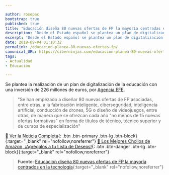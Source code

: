 ```yaml
---

author: rosepac
bootstrap: true
published: true
title: "Educación diseña 80 nuevas ofertas de FP la mayoría centradas en la tecnología"
description: 'Desde el Estado español se plantea un plan de digitalización de la educación con una inversión de 226 millones de euros, por Agencia EFE.'
excerpt: 'Desde el Estado español se plantea un plan de digitalización de la educación con una inversión de 226 millones de euros, por Agencia EFE.'
date: 2019-09-04 01:10:32
permalink: /educacion-planea-80-nuevas-ofertas-fp/
canonical_URL: https://ciberninjas.com/educacion-planea-80-nuevas-ofertas-fp/
tags:
- Actualidad
- Educación

---
```


Se plantea la realización de un plan de digitalización de la educación con una inversión de 226 millones de euros, por [Agencia EFE](https://www.efe.com).

> "Se han empezado a diseñar 80 nuevas ofertas de FP asociadas, entre otras, a la fabricación inteligente, ciberseguridad, inteligencia artificial, conducción de drones, 5G o diseño de videojuegos, entre otras, de manera que se ofrezcan cada año "no menos de 15 nuevas ofertas formativas" en forma de títulos de técnico, técnico superior y de cursos de especialización"

[📰 Ver la Noticia Completa](https://www.efe.com/efe/espana/sociedad/celaa-avanza-un-plan-para-digitalizar-la-educacion-que-requerira-226-millones/10004-4055529){: .btn .btn-primary .btn-lg .btn-block}{:target="_blank" rel="nofollow,noreferrer"}
[🛒 Los Mejores Chollos de Amazon, ¡Agrégalos a tu Lista de Deseos!](https://www.amazon.es/shop/cibercursos "Los Mejores Chollos de Amazon, Ofertas Flash, Black Monday y Amazon Prime Day"){: .btn .btn-danger .btn-lg .btn-block}{:target="_blank" rel="nofollow,noreferrer"}

> **Fuente**: [Educación diseña 80 nuevas ofertas de FP la mayoría centrados en la tecnología](https://www.efe.com/efe/espana/sociedad/celaa-avanza-un-plan-para-digitalizar-la-educacion-que-requerira-226-millones/10004-4055529 "Educación diseña 80 nuevas ofertas de FP la mayoría centrados en la tecnología"){:target="_blank" rel="nofollow,noreferrer"}